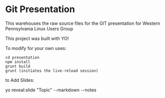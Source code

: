 # Git Presentation

This warehouses the raw source files for the GIT presentation for Western Pennsylvania Linux Users Group

This project was built with YO!

To modify for your own uses:

    cd presentation
    npm install
    grunt build
    grunt (initiates the live-reload session)

to Add Slides:

   yo reveal:slide "Topic" --markdown --notes
 
